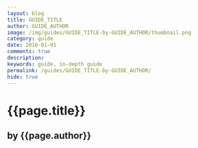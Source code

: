 ```yaml
---
layout: blog
title: GUIDE_TITLE
author: GUIDE_AUTHOR
image: /img/guides/GUIDE_TITLE-by-GUIDE_AUTHOR/thumbnail.png
category: guide
date: 2018-01-01
comments: true
description: 
keywords: guide, in-depth guide
permalink: /guides/GUIDE_TITLE-by-GUIDE_AUTHOR/
hide: true
---
```


# {{page.title}}
## by {{page.author}}


